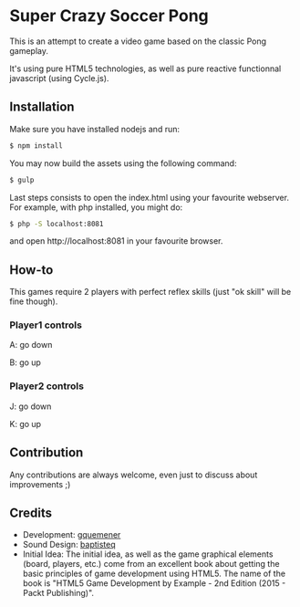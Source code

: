 # Super Crazy Soccer Pong

This is an attempt to create a video game based on the classic Pong gameplay.

It's using pure HTML5 technologies, as well as pure reactive functionnal javascript (using Cycle.js).

## Installation

Make sure you have installed nodejs and run:

```bash
$ npm install
```

You may now build the assets using the following command:

```bash
$ gulp
```

Last steps consists to open the index.html using your favourite webserver. For example, with php installed, you might do:

```bash
$ php -S localhost:8081
```

and open http://localhost:8081 in your favourite browser.

## How-to
This games require 2 players with perfect reflex skills (just "ok skill" will be fine though).

### Player1 controls
A: go down

B: go up

### Player2 controls
J: go down

K: go up

## Contribution

Any contributions are always welcome, even just to discuss about improvements ;)

## Credits
- Development: [gquemener](https://github.com/gquemener)
- Sound Design: [baptisteq](https://github.com/baptisteq)
- Initial Idea: The initial idea, as well as the game graphical elements (board, players, etc.) come from an excellent book about getting the basic principles of game development using HTML5. The name of the book is "HTML5 Game Development by Example - 2nd Edition (2015 - Packt Publishing)".
